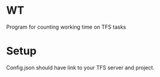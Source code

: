 # WT
Program for counting working time on TFS tasks

# Setup
Config.json should have link to your TFS server and project.
